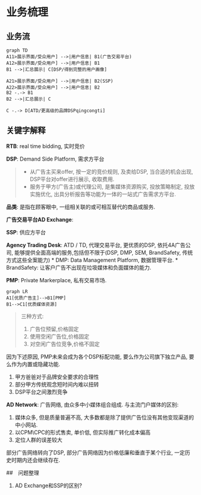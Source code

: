 # 业务梳理

## 业务流

```mermaid
graph TD
A11>展示界面/受众用户] -->|用户信息| B1(广告交易平台)
A12>展示界面/受众用户] -->|用户信息| B1
B1 -->|汇总展示| C[DSP/得到完整的用户画像]

A21>展示界面/受众用户] -->|用户信息| B2(SSP)
A22>展示界面/受众用户] -->|用户信息| B2
B2 -.-> B1
B2 -->|汇总展示| C

C -.-> D[ATD/更高级的品牌DSPqingcongti]

```

## 关键字解释

**RTB**: real time bidding, 实时竞价

**DSP**: Demand Side Platform, 需求方平台

> - 从广告主买来offer, 按一定的竞价规则, 及卖给DSP, 当合适的机会出现, DSP平台对offer进行展示, 收取费用.
> - 服务于甲方(广告主)或代理公司, 是集媒体资源购买, 投放策略制定, 投放实施优化, 出具分析报告等功能为一体的一站式广告需求方平台.

**品类**: 是指在顾客眼中, 一组相关联的或可相互替代的商品或服务.

**广告交易平台AD Exchange**:

**SSP**: 供应方平台

**Agency Trading Desk**: ATD / TD, 代理交易平台, 更优质的DSP, 依托4A广告公司, 能够提供全面高端的服务,包括但不限于(DSP, DMP, SEM, BrandSafety, 传统方式这些全案能力)
    * DMP: Data Management Platform, 数据管理平台.
    * BrandSafety: 让客户广告不出现在垃圾媒体和负面媒体的能力.

**PMP**: Private Markerplace, 私有交易市场. 
```mermaid
graph LR
A1[优质广告主]-->B1[PMP]
B1-->C1[优质媒体资源]
```
> 三种方式:
> 1. 广告位预留,价格固定
> 2. 使用空闲广告位,价格固定
> 3. 对空闲广告位竞争,价格不固定

因为下述原因, PMP未来会成为各个DSP标配功能, 要么作为公司旗下独立产品, 要么作为内置或隐藏功能.
1. 甲方爸爸对于品牌安全要求的合理性
2. 部分甲方传统观念短时间内难以扭转
3. DSP平台之间激烈竞争

**AD Network**: 广告网络, 由众多中小媒体组合组成.
与主流门户媒体的区别:
1. 媒体众多, 但是质量普遍不高, 大多数都是除了提供广告位没有其他变现渠道的中小网站.
2. 以CPM\CPC的形式售卖, 单价低, 但实际推广转化成本偏高
3. 定位人群的误差较大

部分广告网络转向了DSP, 部分广告网络因为价格低廉和垂直于某个行业, 一定历史时期内还会继续存在. 


##　问题整理

1. AD Exchange和SSP的区别?

